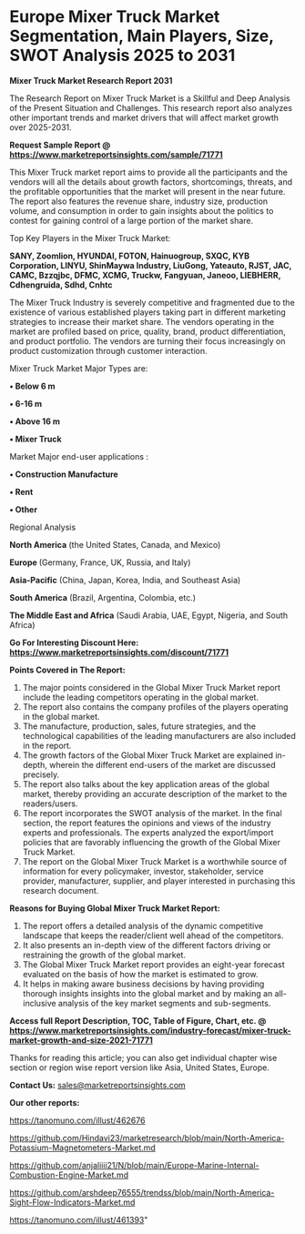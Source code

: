 # Europe Mixer Truck Market Segmentation, Main Players, Size, SWOT Analysis 2025 to 2031

<strong>Mixer Truck Market Research Report 2031</strong>

The Research Report on Mixer Truck Market is a Skillful and Deep Analysis of the Present Situation and Challenges. This research report also analyzes other important trends and market drivers that will affect market growth over 2025-2031.

<strong>Request Sample Report @ <a href=https://www.marketreportsinsights.com/sample/71771>https://www.marketreportsinsights.com/sample/71771</a></strong>

This Mixer Truck market report aims to provide all the participants and the vendors will all the details about growth factors, shortcomings, threats, and the profitable opportunities that the market will present in the near future. The report also features the revenue share, industry size, production volume, and consumption in order to gain insights about the politics to contest for gaining control of a large portion of the market share.

Top Key Players in the Mixer Truck Market:

<strong>SANY, Zoomlion, HYUNDAI, FOTON, Hainuogroup, SXQC, KYB Corporation, LINYU, ShinMaywa Industry, LiuGong, Yateauto, RJST, JAC, CAMC, Bzzqjbc, DFMC, XCMG, Truckw, Fangyuan, Janeoo, LIEBHERR, Cdhengruida, Sdhd, Cnhtc</strong>

The Mixer Truck Industry is severely competitive and fragmented due to the existence of various established players taking part in different marketing strategies to increase their market share. The vendors operating in the market are profiled based on price, quality, brand, product differentiation, and product portfolio. The vendors are turning their focus increasingly on product customization through customer interaction.

Mixer Truck Market Major Types are:

<strong>• Below 6 m

• 6-16 m

• Above 16 m

• Mixer Truck</strong>

Market Major end-user applications :

<strong>• Construction Manufacture

• Rent

• Other</strong>

Regional Analysis

</u><strong><b>North America</b></strong> (the United States, Canada, and Mexico)

<strong><b>Europe </b></strong>(Germany, France, UK, Russia, and Italy)

<strong><b>Asia-Pacific</b></strong> (China, Japan, Korea, India, and Southeast Asia)

<strong><b>South America</b></strong> (Brazil, Argentina, Colombia, etc.)

<strong><b>The Middle East and Africa</b></strong> (Saudi Arabia, UAE, Egypt, Nigeria, and South Africa)

<strong>Go For Interesting Discount Here: <a href=https://www.marketreportsinsights.com/discount/71771>https://www.marketreportsinsights.com/discount/71771</a></strong>

<strong>Points Covered in The Report:</strong>
<ol>
  <li>The major points considered in the Global Mixer Truck Market report include the leading competitors operating in the global market.</li>
  <li>The report also contains the company profiles of the players operating in the global market.</li>
  <li>The manufacture, production, sales, future strategies, and the technological capabilities of the leading manufacturers are also included in the report.</li>
  <li>The growth factors of the Global Mixer Truck Market are explained in-depth, wherein the different end-users of the market are discussed precisely.</li>
  <li>The report also talks about the key application areas of the global market, thereby providing an accurate description of the market to the readers/users.</li>
  <li>The report incorporates the SWOT analysis of the market. In the final section, the report features the opinions and views of the industry experts and professionals. The experts analyzed the export/import policies that are favorably influencing the growth of the Global Mixer Truck Market.</li>
  <li>The report on the Global Mixer Truck Market is a worthwhile source of information for every policymaker, investor, stakeholder, service provider, manufacturer, supplier, and player interested in purchasing this research document.</li>
</ol>
<strong>Reasons for Buying Global Mixer Truck Market Report:</strong>

<ol>
  <li>The report offers a detailed analysis of the dynamic competitive landscape that keeps the reader/client well ahead of the competitors.</li>
  <li>It also presents an in-depth view of the different factors driving or restraining the growth of the global market.</li>
  <li>The Global Mixer Truck Market report provides an eight-year forecast evaluated on the basis of how the market is estimated to grow.</li>
  <li>It helps in making aware business decisions by having providing thorough insights insights into the global market and by making an all-inclusive analysis of the key market segments and sub-segments.</li>
</ol>
<strong>Access full Report Description, TOC, Table of Figure, Chart, etc. @ <a href=https://www.marketreportsinsights.com/industry-forecast/mixer-truck-market-growth-and-size-2021-71771>https://www.marketreportsinsights.com/industry-forecast/mixer-truck-market-growth-and-size-2021-71771</a></strong>


Thanks for reading this article; you can also get individual chapter wise section or region wise report version like Asia, United States, Europe.

<strong>Contact Us:</strong>
sales@marketreportsinsights.com

<strong>Our other reports:</strong>

<a href=https://tanomuno.com/illust/462676>https://tanomuno.com/illust/462676</a>

<a href=https://github.com/Hindavi23/marketresearch/blob/main/North-America-Potassium-Magnetometers-Market.md>https://github.com/Hindavi23/marketresearch/blob/main/North-America-Potassium-Magnetometers-Market.md</a>

<a href=https://github.com/anjaliiii21/N/blob/main/Europe-Marine-Internal-Combustion-Engine-Market.md>https://github.com/anjaliiii21/N/blob/main/Europe-Marine-Internal-Combustion-Engine-Market.md</a>

<a href=https://github.com/arshdeep76555/trendss/blob/main/North-America-Sight-Flow-Indicators-Market.md>https://github.com/arshdeep76555/trendss/blob/main/North-America-Sight-Flow-Indicators-Market.md</a>

<a href=https://tanomuno.com/illust/461393>https://tanomuno.com/illust/461393</a>"
